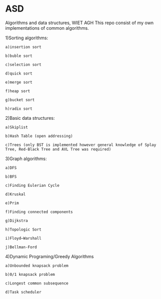 # ASD
Algorithms and data structures, WIET AGH
This repo consist of my own implementations of common algorithms.

1)Sorting algorithms:

	a)insertion sort
	
	b)buble sort
	
	c)selection sort
	
	d)quick sort
	
	e)merge sort
	
	f)heap sort
	
	g)bucket sort
	
	h)radix sort
	
2)Basic data structures:

	a)Skiplist
	
	b)Hash Table (open addressing)
	
 	c)Trees (only BST is implemented however general knowledge of Splay Tree, Red-Black Tree and AVL Tree was required)
	
3)Graph algorithms:

	a)DFS
	
	b)BFS
	
 	c)Finding Eulerian Cycle
	
  	d)Kruskal
	
	e)Prim
	
	f)Finding connected components
	
	g)Dijkstra
	
	h)Topologic Sort
	
	i)Floyd–Warshall
	
	j)Bellman-Ford
	
4)Dynamic Programing/Greedy Algorithms

	a)Unbounded knapsack problem
	
	b)0/1 knapsack problem
	
	c)Longest common subsequence
	
	d)Task scheduler
	
